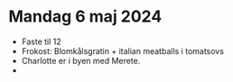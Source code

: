# Mandag 6 maj 2024
- Faste til 12
- Frokost: Blomkålsgratin + italian meatballs i tomatsovs
- Charlotte er i byen med Merete.
- 